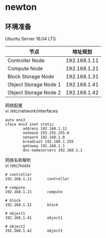 # newton
## 环境准备
Ubuntu Server 16.04 LTS  

| 节点  | 地址规划 |
| ---------- | -----------|
| Controller Node   | 192.168.1.11   |
| Compute Node   | 192.168.1.21   |
| Block Storage Node   | 192.168.1.31   |
| Object Storage Node 1   | 192.168.1.41   |
| Object Storage Node 2   | 192.168.1.42   |

网络配置  
vi /etc/network/interfaces
```
auto ens3
iface ens3 inet static
        address 192.168.1.11
        netmask 255.255.255.0
        network 192.168.1.0
        broadcast 192.168.1.255
        gateway 192.168.1.1
        dns-nameservers 192.168.1.1
```

网络名称解析  
vi /etc/hosts
```
# controller
192.168.1.11       controller

# compute
192.168.1.21       compute

# block
192.168.1.31       block

# object1
192.168.1.41       object1

# object2
192.168.1.42       object2
```
